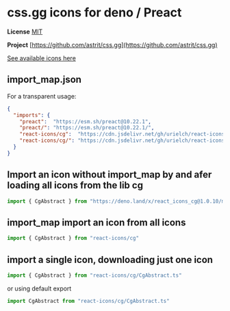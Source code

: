 # css.gg icons for deno / Preact

**License** [MIT](https://opensource.org/licenses/MIT)

**Project** [https://github.com/astrit/css.gg](https://github.com/astrit/css.gg)

[See available icons here](https://react-icons.deno.dev/cg)

## import_map.json

For a transparent usage:

```json
{
  "imports": {
    "preact":  "https://esm.sh/preact@10.22.1",
    "preact/": "https://esm.sh/preact@10.22.1/",
    "react-icons/cg":  "https://cdn.jsdelivr.net/gh/urielch/react-icons-cg@1.0.10/mod.ts",
    "react-icons/cg/": "https://cdn.jsdelivr.net/gh/urielch/react-icons-cg@1.0.10/ico/",
  }
}
```

## Import an icon without import_map by and afer loading all icons from the lib cg

```ts
import { CgAbstract } from "https://deno.land/x/react_icons_cg@1.0.10/mod.ts"
```

## import_map import an icon from all icons

```ts
import { CgAbstract } from "react-icons/cg"
```

## import a single icon, downloading just one icon

```ts
import { CgAbstract } from "react-icons/cg/CgAbstract.ts"
```

or using default export

```ts
import CgAbstract from "react-icons/cg/CgAbstract.ts"
```

